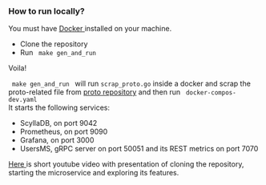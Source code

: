 <h3> How to run locally? </h3>

You must have <a href="https://www.docker.com"> Docker </a> installed on your machine.

<p>
    <ul>
        <li>Clone the repository</li>
        <li>Run <code> make gen_and_run </code> </li>
    </ul>
</p>

Voila!

<code> make gen_and_run </code> will run <code>scrap_proto.go</code> inside a docker 
and scrap the proto-related file from <a href="https://github.com/Via-Go/proto">proto repository</a>
and then run <code> docker-compos-dev.yaml </code> <br>
It starts the following services:

- ScyllaDB, on port 9042
- Prometheus, on port 9090
- Grafana, on port 3000
- UsersMS, gRPC server on port 50051 and its REST metrics on port 7070

<a href="https://youtu.be/z5wSmeOoYTI"> Here </a> is short youtube video with presentation of cloning the repository, starting the microservice and exploring
its features.